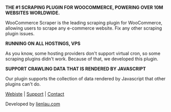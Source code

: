**THE #1 SCRAPING PLUGIN FOR WOOCOMMERCE, POWERING OVER 10M WEBSITES WORLDWIDE.**

WooCommerce Scraper is the leading scraping plugin for WooCommerce, allowing users to scrape any e-commerce website. Fix any other scraping plugin issues.

**RUNNING ON ALL HOSTINGS, VPS**

As you know, some hosting providers don't support virtual cron, so some scraping plugins didn't work. Because of that, we developed this plugin.

**SUPPORT CRAWLING DATA THAT IS RENDERED BY JAVASCRIPT**

Our plugin supports the collection of data rendered by Javascript that other plugins can't do.

[Webiste](https://wooscraper.com/) | [Support](https://t.me/quannv27) | [Contact](mailto:vanquan805@gmail.com)

Developed by [lienlau.com](https://lienlau.com)